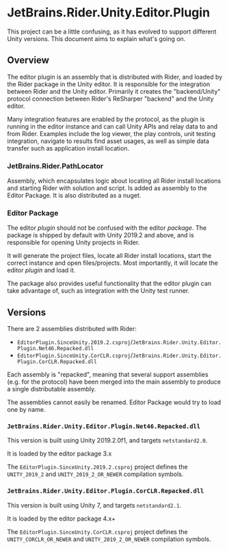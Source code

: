 # JetBrains.Rider.Unity.Editor.Plugin

This project can be a little confusing, as it has evolved to support different Unity versions. This document aims to explain what's going on.

## Overview

The editor plugin is an assembly that is distributed with Rider, and loaded by the Rider package in the Unity editor. It is responsible for the integration between Rider and the Unity editor. Primarily it creates the "backend/Unity" protocol connection between Rider's ReSharper "backend" and the Unity editor.

Many integration features are enabled by the protocol, as the plugin is running in the editor instance and can call Unity APIs and relay data to and from Rider. Examples include the log viewer, the play controls, unit testing integration, navigate to results find asset usages, as well as simple data transfer such as application install location.

### JetBrains.Rider.PathLocator

Assembly, which encapsulates logic about locating all Rider install locations and starting Rider with solution and script. Is added as assembly to the Editor Package. It is also distributed as a nuget.

### Editor Package

The editor _plugin_ should not be confused with the editor _package_. The package is shipped by default with Unity 2019.2 and above, and is responsible for opening Unity projects in Rider.

It will generate the project files, locate all Rider install locations, start the correct instance and open files/projects. Most importantly, it will locate the editor _plugin_ and load it.

The package also provides useful functionality that the editor plugin can take advantage of, such as integration with the Unity test runner.

## Versions

There are 2 assemblies distributed with Rider:

* `EditorPlugin.SinceUnity.2019.2.csproj`/`JetBrains.Rider.Unity.Editor.Plugin.Net46.Repacked.dll`
* `EditorPlugin.SinceUnity.CorCLR.csproj`/`JetBrains.Rider.Unity.Editor.Plugin.CorCLR.Repacked.dll`

Each assembly is "repacked", meaning that several support assemblies (e.g. for the protocol) have been merged into the main assembly to produce a single distributable assembly.

The assemblies cannot easily be renamed. Editor Package would try to load one by name.

### `JetBrains.Rider.Unity.Editor.Plugin.Net46.Repacked.dll`

This version is built using Unity 2019.2.0f1, and targets `netstandard2.0`.

It is loaded by the editor package 3.x

The `EditorPlugin.SinceUnity.2019.2.csproj` project defines the `UNITY_2019_2` and `UNITY_2019_2_OR_NEWER` compilation symbols.

### `JetBrains.Rider.Unity.Editor.Plugin.CorCLR.Repacked.dll`

This version is built using Unity 7, and targets `netstandard2.1`.

It is loaded by the editor package 4.x+

The `EditorPlugin.SinceUnity.CorCLR.csproj` project defines the `UNITY_CORCLR_OR_NEWER` and `UNITY_2019_2_OR_NEWER` compilation symbols.